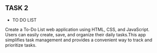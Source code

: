 ## TASK 2

 - TO DO LIST

 Create a To-Do List web application using HTML, CSS, and JavaScript. Users can easily
 create, save, and organize their daily tasks.This app simplifies task management and 
 provides a convenient way to track and prioritize tasks.